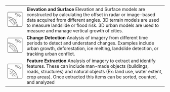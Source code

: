 | | |
|-------|------|
| ![Elevation and Surface mapping](assets/graphics/content/feature_extraction.png) | **Elevation and Surface** Elevation and Surface models are constructed by calculating the offset in radar or image-based data acquired from different angles. 3D terrain models are used to measure landslide or flood risk. 3D urban models are used to measure and manage vertical growth of cities. |
| ![Change detection](assets/graphics/content/change_detection.png)| **Change Detection**  Analysis of imagery from different time periods to detect and understand changes. Examples include urban growth, deforestation, ice melting, landslide detection, or tracking urban conflict. |
| ![Feature extraction and counting](assets/graphics/content/similar_objects.png)| **Feature Extraction**  Analysis of imagery to extract and identify features.  These can include man-made objects (buildings, roads, structures) and natural objects (Ex: land use, water extent, crop areas). Once extracted this items can be sorted, counted, and analyzed |
